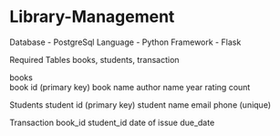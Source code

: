 # Library-Management
Database - PostgreSql
Language - Python
Framework - Flask

Required Tables
books, students, transaction

books                        
  book id (primary key)
  book name
  author name 
  year 
  rating 
  count

Students 
  student id (primary key)
  student name
  email 
  phone (unique)

Transaction 
  book_id 
  student_id 
  date of issue 
  due_date 
  
  
